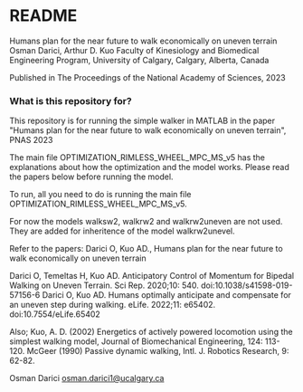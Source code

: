 # README #

Humans plan for the near future to walk economically on uneven terrain
Osman Darici, Arthur D. Kuo
Faculty of Kinesiology and Biomedical Engineering Program, University of Calgary, Calgary, Alberta, Canada

Published in The Proceedings of the National Academy of Sciences, 2023

### What is this repository for? ###

This repository is for running the simple walker in MATLAB in the paper "Humans plan for the near future to walk economically on uneven terrain", PNAS 2023

The main file OPTIMIZATION_RIMLESS_WHEEL_MPC_MS_v5 has the explanations about how the optimization and the model works. Please read the papers below before running the model.

To run, all you need to do is running the main file OPTIMIZATION_RIMLESS_WHEEL_MPC_MS_v5.

For now the models walksw2, walkrw2 and walkrw2uneven are not used. They are added for inheritence of the model walkrw2unevel.

Refer to the papers: 
Darici O, Kuo AD., Humans plan for the near future to walk economically on uneven terrain

Darici O, Temeltas H, Kuo AD. Anticipatory Control of Momentum for Bipedal Walking on Uneven Terrain. Sci Rep. 2020;10: 540. doi:10.1038/s41598-019-57156-6 Darici O, Kuo AD. Humans optimally anticipate and compensate for an uneven step during walking. eLife. 2022;11: e65402. doi:10.7554/eLife.65402

Also; Kuo, A. D. (2002) Energetics of actively powered locomotion using the simplest walking model, Journal of Biomechanical Engineering, 124: 113-120. McGeer (1990) Passive dynamic walking, Intl. J. Robotics Research, 9: 62-82.

Osman Darici osman.darici1@ucalgary.ca